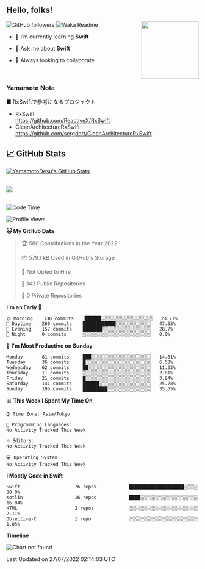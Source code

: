 ## Hello, folks! 

<p>
<img align="right" src="https://media.giphy.com/media/26ufdb3cYKwbRtYVW/giphy.gif" style="max-width:100%;" height="150px">
 
![GitHub followers](https://img.shields.io/github/followers/YamamotoDesu?label=Follow&style=social)
![Waka Readme](https://github.com/YamamotoDesu/YamamotoDesu/workflows/Waka%20Readme/badge.svg)
 
- 🌱 I’m currently learning **Swift**  
 
- 💬 Ask me about **Swift**  
 
- 👯 Always looking to collaborate
</p>
<br>

### Yamamoto Note
■ RxSwiftで参考になるプロジェクト　<br>
* RxSwift  
https://github.com/ReactiveX/RxSwift
* CleanArchitectureRxSwift  
https://github.com/sergdort/CleanArchitectureRxSwift



## &#x1f4c8; GitHub Stats
<a href="https://github.com/YamamotoDesu/YamamotoDesu">
  <img align="center" src="https://github-readme-stats.vercel.app/api?username=YamamotoDesu&show_icons=true&line_height=27&count_private=true&title_color=ffffff&text_color=c9cacc&icon_color=2bbc8a&bg_color=1d1f21&hide=contribs,prs&show_icons=true" alt="YamamotoDesu's GitHub Stats" /><br><br>
</a>

![](https://github-profile-summary-cards.vercel.app/api/cards/profile-details?username=YamamotoDesu&theme=vue)
<br><br>

<!--START_SECTION:waka-->
![Code Time](http://img.shields.io/badge/Code%20Time-0%20secs-blue)

![Profile Views](http://img.shields.io/badge/Profile%20Views-3-blue)

**🐱 My GitHub Data** 

> 🏆 580 Contributions in the Year 2022
 > 
> 📦 579.1 kB Used in GitHub's Storage 
 > 
> 🚫 Not Opted to Hire
 > 
> 📜 143 Public Repositories 
 > 
> 🔑 0 Private Repositories  
 > 
**I'm an Early 🐤** 

```text
🌞 Morning    130 commits    ██████░░░░░░░░░░░░░░░░░░░   23.77% 
🌆 Daytime    260 commits    ████████████░░░░░░░░░░░░░   47.53% 
🌃 Evening    157 commits    ███████░░░░░░░░░░░░░░░░░░   28.7% 
🌙 Night      0 commits      ░░░░░░░░░░░░░░░░░░░░░░░░░   0.0%

```
📅 **I'm Most Productive on Sunday** 

```text
Monday       81 commits     ███░░░░░░░░░░░░░░░░░░░░░░   14.81% 
Tuesday      36 commits     █░░░░░░░░░░░░░░░░░░░░░░░░   6.58% 
Wednesday    62 commits     ██░░░░░░░░░░░░░░░░░░░░░░░   11.33% 
Thursday     11 commits     ░░░░░░░░░░░░░░░░░░░░░░░░░   2.01% 
Friday       21 commits     █░░░░░░░░░░░░░░░░░░░░░░░░   3.84% 
Saturday     141 commits    ██████░░░░░░░░░░░░░░░░░░░   25.78% 
Sunday       195 commits    █████████░░░░░░░░░░░░░░░░   35.65%

```


📊 **This Week I Spent My Time On** 

```text
⌚︎ Time Zone: Asia/Tokyo

💬 Programming Languages: 
No Activity Tracked This Week

🔥 Editors: 
No Activity Tracked This Week

💻 Operating System: 
No Activity Tracked This Week

```

**I Mostly Code in Swift** 

```text
Swift                    76 repos            ████████████████████░░░░░   80.0% 
Kotlin                   16 repos            ████░░░░░░░░░░░░░░░░░░░░░   16.84% 
HTML                     2 repos             ░░░░░░░░░░░░░░░░░░░░░░░░░   2.11% 
Objective-C              1 repo              ░░░░░░░░░░░░░░░░░░░░░░░░░   1.05%

```


**Timeline**

![Chart not found](https://raw.githubusercontent.com/YamamotoDesu/YamamotoDesu/main/charts/bar_graph.png) 


 Last Updated on 27/07/2022 02:14:03 UTC
<!--END_SECTION:waka-->


